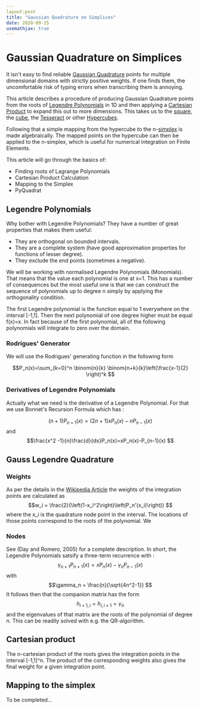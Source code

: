 ```yaml
---
layout:post
title: "Gaussian Quadrature on Simplices"
date: 2020-09-25
usemathjax: true
---
```


# Gaussian Quadrature on Simplices 

It isn't easy to find reliable [Gaussian Quadrature](https://en.wikipedia.org/wiki/Gaussian_quadrature) points for multiple dimensional domains with strictly positive weights.  If one finds them, the uncomfortable risk of typing errors when transcribing them is annoying. 

This article describes a procedure of producing Gaussian Quadrature points from the roots of [Legendre Polynomials](https://en.wikipedia.org/wiki/Legendre_polynomials) in 1D and then applying a [Cartesian Product](https://en.wikipedia.org/wiki/Cartesian_product) to expand this out to more dimensions. This takes us to the [square](https://en.wikipedia.org/wiki/Square), the [cube](https://en.wikipedia.org/wiki/Cube), the [Tesseract](https://en.wikipedia.org/wiki/Tesseract) or other [Hypercubes](https://en.wikipedia.org/wiki/Hypercube).

Following that a simple mapping from the hypercube to the n-[simplex](https://en.wikipedia.org/wiki/Simplex) is made algebraically.  The mapped points on the hypercube can then be applied to the n-simplex, which is useful for numerical integration on Finite Elements.

This article will go through the basics of:
 - Finding roots of Lagrange Polynomials
 - Cartesian Product Calculation
 - Mapping to the Simplex
 - PyQuadrat
 
## Legendre Polynomials
Why bother with Legendre Polynomials? They have a number of great properties that makes them useful:
  * They are orthogonal on bounded intervals.
  * They are a complete system (have good approximation properties for functions of lesser degree).
  * They exclude the end points (sometimes a negative).
  
We will be working with normalised Legendre Polynomials (Monomials).  That means that the value each polynomial is one at x=1.  This has a number of consequences but the most useful one is that we can construct the sequence of polynomials up to degree n simply by applying the orthogonality condition. 

The first Legendre polynomial is the function equal to 1 everywhere on the interval [-1,1]. Then the next polynomial of one degree higher must be equal f(x)=x.  In fact because of the first polynomial, all of the following polynomials will integrate to zero over the domain. 

### Rodrigues' Generator
We will use the Rodrigues' generating function in the following form

$$P_n(x)=\sum_{k=0}^n \binom{n}{k} \binom{n+k}{k}\left(\frac{x-1}{2} \right)^k
$$

### Derivatives of Legendre Polynomials
Actually what we need is the derivative of a Legendre Polynomial.  For that we use Bonnet's Recursion Formula which has :

$$(n+1)P_{n+1}(x) = (2n+1)xP_n(x)-nP_{n-1}(x)
$$
and 
$$\frac{x^2 -1}{n}\frac{d}{dx}P_n(x)=xP_n(x)-P_{n-1}(x)
$$

## Gauss Legendre Quadrature
### Weights
As per the details in the [Wikipedia Article](https://en.wikipedia.org/wiki/Gaussian_quadrature#Gauss%E2%80%93Legendre_quadrature) 
the weights of the integration points are calculated as 
$$w_i = \frac{2}{\left(1-x_i^2\right)\left(P_n'(x_i)\right)}
$$
where the x_i is the quadrature node point in the interval. The locations of those points correspond to the roots of the polynomial. We 

### Nodes
See (Day and Romero, 2005) for a complete description.  In short, the Legendre Polynomials satsify a three-term recurrence with :
$$\gamma_{n+1}P_{n+1}(x)=xP_n(x)-\gamma_nP_{n-1}(x)
$$
with 
$$\gamma_n = \frac{n}{\sqrt{4n^2-1}}
$$
It follows then that the companion matrix has the form
$$h_{i+1,i}=h_{i,i+1}=\gamma_n 
$$
and the eigenvalues of that matrix are the roots of the polynomial of degree n. This can be readily solved with e.g. the QR-algorithm. 

## Cartesian product
The n-cartesian product of the roots gives the integration points in the interval [-1,1]^n. The product of the corresponding weights also gives the final weight for a given integration point. 

## Mapping to the simplex
To be completed...

